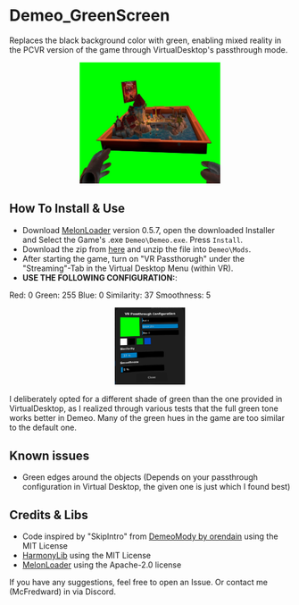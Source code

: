 # Demeo_GreenScreen
Replaces the black background color with green, enabling mixed reality in the PCVR version of the game through VirtualDesktop's passthrough mode.

<p align="center">
  <img src="demeo_green.jpg" width="50%" height="50%">
</p>

## How To Install & Use

* Download [MelonLoader](https://github.com/LavaGang/MelonLoader/releases) version 0.5.7, open the downloaded Installer and Select the Game's .exe `Demeo\Demeo.exe`. Press `Install`.
* Download the zip from [here](https://github.com/McFredward/Demeo_GreenScreen/releases) and unzip the file into `Demeo\Mods`.
* After starting the game, turn on "VR Passthorugh" under the "Streaming"-Tab in the Virtual Desktop Menu (within VR).
* **USE THE FOLLOWING CONFIGURATION:**:

Red: 0
Green: 255
Blue: 0
Similarity: 37
Smoothness: 5
<p align="center">
  <img src="passthrough_configuration.jpg" width="25%" height="25%">
</p>

I deliberately opted for a different shade of green than the one provided in VirtualDesktop, as I realized through various tests that the full green tone works better in Demeo. 
Many of the green hues in the game are too similar to the default one.

## Known issues

* Green edges around the objects (Depends on your passthrough configuration in Virtual Desktop, the given one is just which I found best)

## Credits & Libs

* Code inspired by "SkipIntro" from [DemeoMody by orendain](https://github.com/orendain/DemeoMods) using the MIT License
* [HarmonyLib](https://github.com/pardeike/Harmony) using the MIT License
* [MelonLoader](https://github.com/LavaGang/MelonLoader) using the Apache-2.0 license

If you have any suggestions, feel free to open an Issue. Or contact me (McFredward) in via Discord.

